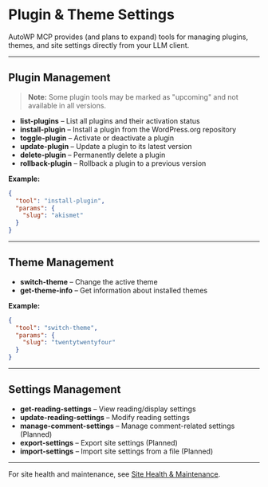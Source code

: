 # Plugin & Theme Settings

AutoWP MCP provides (and plans to expand) tools for managing plugins, themes, and site settings directly from your LLM client.

---

## Plugin Management

> **Note:** Some plugin tools may be marked as "upcoming" and not available in all versions.

- **list-plugins** – List all plugins and their activation status
- **install-plugin** – Install a plugin from the WordPress.org repository
- **toggle-plugin** – Activate or deactivate a plugin
- **update-plugin** – Update a plugin to its latest version
- **delete-plugin** – Permanently delete a plugin
- **rollback-plugin** – Rollback a plugin to a previous version

**Example:**

```json
{
  "tool": "install-plugin",
  "params": {
    "slug": "akismet"
  }
}
```

---

## Theme Management

- **switch-theme** – Change the active theme
- **get-theme-info** – Get information about installed themes

**Example:**

```json
{
  "tool": "switch-theme",
  "params": {
    "slug": "twentytwentyfour"
  }
}
```

---

## Settings Management

- **get-reading-settings** – View reading/display settings
- **update-reading-settings** – Modify reading settings
- **manage-comment-settings** – Manage comment-related settings (Planned)
- **export-settings** – Export site settings (Planned)
- **import-settings** – Import site settings from a file (Planned)

---

For site health and maintenance, see [Site Health & Maintenance](./site-health.md).
